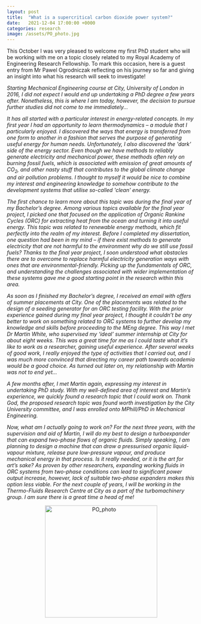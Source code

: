 ```yaml
---
layout: post
title:  "What is a supercritical carbon dioxide power system?"
date:   2021-12-04 17:00:00 +0000
categories: research
image: /assets/PO_photo.jpg
---
```

This October I was very pleased to welcome my first PhD student who will be working with me on a topic closely related to my Royal Academy of Engineering Research Fellowship. To mark this occasion, here is a guest entry from Mr Pawel Ogrodniczak reflecting on his journey so far and giving an insight into what his research will seek to investigate!

*Starting Mechanical Engineering course at City, University of London in 2016, I did not expect I would end up undertaking a PhD degree a few years after. Nonetheless, this is where I am today, however, the decision to pursue further studies did not come to me immediately...*

*It has all started with a particular interest in energy-related concepts. In my first year I had an opportunity to learn thermodynamics – a module that I particularly enjoyed. I discovered the ways that energy is transferred from one form to another in a fashion that serves the purpose of generating useful energy for human needs. Unfortunately, I also discovered the 'dark' side of the energy sector. Even though we have methods to reliably generate electricity and mechanical power, these methods often rely on burning fossil fuels, which is associated with emission of great amounts of CO<sub>2</sub>, and other nasty stuff that contributes to the global climate change and air pollution problems. I thought to myself it would be nice to combine my interest and engineering knowledge to somehow contribute to the development systems that utilise so-called 'clean' energy.*

*The first chance to learn more about this topic was during the final year of my Bachelor’s degree. Among various topics available for the final year project, I picked one that focused on the application of Organic Rankine Cycles (ORC) for extracting heat from the ocean and turning it into useful energy. This topic was related to renewable energy methods, which fit perfectly into the realm of my interest. Before I completed my dissertation, one question had been in my mind – if there exist methods to generate electricity that are not harmful to the environment why do we still use fossil fuels? Thanks to the final year project, I soon understood what obstacles there are to overcome to replace harmful electricity generation ways with ones that are environmental-friendly. Picking up the fundamentals of ORC, and understanding the challenges associated with wider implementation of these systems gave me a good starting point in the research within this area.*

*As soon as I finished my Bachelor’s degree, I received an email with offers of summer placements at City. One of the placements was related to the design of a seeding generator for an ORC testing facility. With the prior experience gained during my final year project, I thought it couldn’t be any better to work on something related to ORC systems to further develop my knowledge and skills before proceeding to the MEng degree. This way I met Dr Martin White, who supervised my ‘ideal’ summer internship at City for about eight weeks. This was a great time for me as I could taste what it’s like to work as a researcher, gaining useful experience. After several weeks of good work, I really enjoyed the type of activities that I carried out, and I was much more convinced that directing my career path towards academia would be a good choice. As turned out later on, my relationship with Martin was not to end yet...*

*A few months after, I met Martin again, expressing my interest in undertaking PhD study. With my well-defined area of interest and Martin’s experience, we quickly found a research topic that I could work on. Thank God, the proposed research topic was found worth investigation by the City University committee, and I was enrolled onto MPhill/PhD in Mechanical Engineering.*

*Now, what am I actually going to work on? For the next three years, with the supervision and aid of Martin, I will do my best to design a turboexpander that can expand two-phase flows of organic fluids. Simply speaking, I am planning to design a machine that can draw a pressurised organic liquid-vapour mixture, release pure low-pressure vapour, and produce mechanical energy in that process. Is it really needed, or it is the art for art’s sake? As proven by other researchers, expanding working fluids in ORC systems from two-phase conditions can lead to significant power output increase, however, lack of suitable two-phase expanders makes this option less viable. For the next couple of years, I will be working in the Thermo-Fluids Research Centre at City as a part of the turbomachinery group. I am sure there is a great time a head of me!*

<p></p>
<div style="text-align:center">
	<img src="{{site.baseurl}}/assets/PO_photo.jpg" alt="PO_photo" style="width:300px;" />
</div>
<p></p>